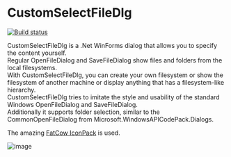 # CustomSelectFileDlg

[![Build status](https://ci.appveyor.com/api/projects/status/u83o0hi14udcdi2y/branch/master?svg=true)](https://ci.appveyor.com/project/SebastianBecker2/customselectfiledlg/branch/master)

CustomSelectFileDlg is a .Net WinForms dialog that allows you to specify the content yourself.<br>
Regular OpenFileDialog and SaveFileDialog show files and folders from the local filesystems.<br>With CustomSelectFileDlg, you can create your own filesystem or show the filesystem of another machine or display anything that has a filesystem-like hierarchy.<br>
CustomSelectFileDlg tries to imitate the style and usability of the standard Windows OpenFileDialog and SaveFileDialog.<br>Additionally it supports folder selection, similar to the CommonOpenFileDialog from Microsoft.WindowsAPICodePack.Dialogs.

The amazing [FatCow IconPack](https://www.fatcow.com/free-icons) is used.

![image](https://github.com/SebastianBecker2/CustomSelectFileDlg/assets/35063968/c5860784-d009-415b-b03e-50b843965511)
